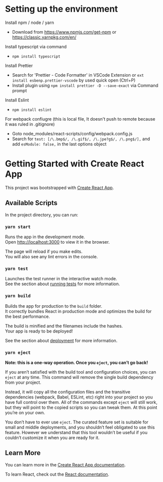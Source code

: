 # Setting up the environment

Install npm / node / yarn

- Download from https://www.npmjs.com/get-npm or https://classic.yarnpkg.com/en/

Install typescript via command

- `npm install typescript`

Install Prettier

- Search for 'Prettier - Code Formatter' in VSCode Extension or
  `ext install esbenp.prettier-vscode` by used quick open (Ctrl+P)
- Install plugin using `npm install prettier -D --save-exact` via Command prompt

Install Eslint

- `npm install eslint`

For webpack confiugre (this is local file, It doesn't push to remote because it was ruled in .gitignore)

- Goto node_modules/react-scripts/config/webpack.config.js
- Search for `test: [/\.bmp$/, /\.gif$/, /\.jpe?g$/, /\.png$/],` and add `esModule: false,` in the last options object

# Getting Started with Create React App

This project was bootstrapped with [Create React App](https://github.com/facebook/create-react-app).

## Available Scripts

In the project directory, you can run:

### `yarn start`

Runs the app in the development mode.\
Open [http://localhost:3000](http://localhost:3000) to view it in the browser.

The page will reload if you make edits.\
You will also see any lint errors in the console.

### `yarn test`

Launches the test runner in the interactive watch mode.\
See the section about [running tests](https://facebook.github.io/create-react-app/docs/running-tests) for more information.

### `yarn build`

Builds the app for production to the `build` folder.\
It correctly bundles React in production mode and optimizes the build for the best performance.

The build is minified and the filenames include the hashes.\
Your app is ready to be deployed!

See the section about [deployment](https://facebook.github.io/create-react-app/docs/deployment) for more information.

### `yarn eject`

**Note: this is a one-way operation. Once you `eject`, you can’t go back!**

If you aren’t satisfied with the build tool and configuration choices, you can `eject` at any time. This command will remove the single build dependency from your project.

Instead, it will copy all the configuration files and the transitive dependencies (webpack, Babel, ESLint, etc) right into your project so you have full control over them. All of the commands except `eject` will still work, but they will point to the copied scripts so you can tweak them. At this point you’re on your own.

You don’t have to ever use `eject`. The curated feature set is suitable for small and middle deployments, and you shouldn’t feel obligated to use this feature. However we understand that this tool wouldn’t be useful if you couldn’t customize it when you are ready for it.

## Learn More

You can learn more in the [Create React App documentation](https://facebook.github.io/create-react-app/docs/getting-started).

To learn React, check out the [React documentation](https://reactjs.org/).
